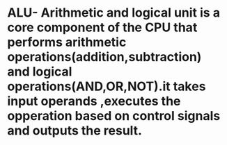 # ALU- Arithmetic and logical unit is a core component of the CPU that performs arithmetic operations(addition,subtraction) and logical operations(AND,OR,NOT).it takes input operands ,executes the opperation based on control signals  and outputs the result.
